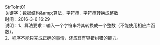 StrToInt01<br />
关键字：数据结构&amp;amp;算法，字符串，字符串转换成整数<br />
时间：2016-3-6 16:29&nbsp;<br />
说明：1、算法要求：输入一个字符串将其转换成一个整数（不能使用相应库函数）。<br />
2、程序不能只完成正确的事情，还应该有容错纠错的能力。
